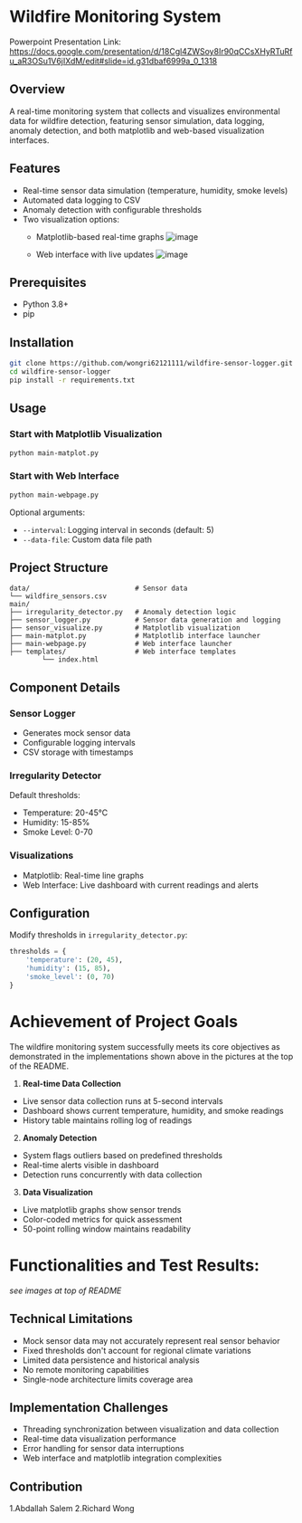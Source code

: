 # Wildfire Monitoring System
Powerpoint Presentation Link: https://docs.google.com/presentation/d/18Cgl4ZWSoy8Ir90qCCsXHyRTuRfu_aR3OSu1V6jIXdM/edit#slide=id.g31dbaf6999a_0_1318

## Overview

A real-time monitoring system that collects and visualizes environmental data for wildfire detection, featuring sensor simulation, data logging, anomaly detection, and both matplotlib and web-based visualization interfaces.

## Features

- Real-time sensor data simulation (temperature, humidity, smoke levels)
- Automated data logging to CSV
- Anomaly detection with configurable thresholds
- Two visualization options:
  - Matplotlib-based real-time graphs
    ![image](https://github.com/user-attachments/assets/d2484465-de67-4dd8-8fda-c1205b1e7d56)

  - Web interface with live updates
    ![image](https://github.com/user-attachments/assets/bb43ed08-741a-4d9f-8dc9-8d9eb3d6471d)


## Prerequisites

- Python 3.8+
- pip

## Installation

```bash
git clone https://github.com/wongri62121111/wildfire-sensor-logger.git
cd wildfire-sensor-logger
pip install -r requirements.txt
```

## Usage

### Start with Matplotlib Visualization
```bash
python main-matplot.py
```

### Start with Web Interface
```bash
python main-webpage.py
```

Optional arguments:
- `--interval`: Logging interval in seconds (default: 5)
- `--data-file`: Custom data file path

## Project Structure

```
data/                          # Sensor data 
└── wildfire_sensors.csv
main/
├── irregularity_detector.py   # Anomaly detection logic
├── sensor_logger.py           # Sensor data generation and logging
├── sensor_visualize.py        # Matplotlib visualization
├── main-matplot.py            # Matplotlib interface launcher
├── main-webpage.py            # Web interface launcher
├── templates/                 # Web interface templates
        └── index.html
```

## Component Details

### Sensor Logger
- Generates mock sensor data
- Configurable logging intervals
- CSV storage with timestamps

### Irregularity Detector
Default thresholds:
- Temperature: 20-45°C
- Humidity: 15-85%
- Smoke Level: 0-70

### Visualizations
- Matplotlib: Real-time line graphs
- Web Interface: Live dashboard with current readings and alerts

## Configuration

Modify thresholds in `irregularity_detector.py`:
```python
thresholds = {
    'temperature': (20, 45),
    'humidity': (15, 85),
    'smoke_level': (0, 70)
}
```
# Achievement of Project Goals

The wildfire monitoring system successfully meets its core objectives as demonstrated in the implementations shown above in the pictures at the top of the README.

1. **Real-time Data Collection**
- Live sensor data collection runs at 5-second intervals
- Dashboard shows current temperature, humidity, and smoke readings 
- History table maintains rolling log of readings 

2. **Anomaly Detection**
- System flags outliers based on predefined thresholds
- Real-time alerts visible in dashboard 
- Detection runs concurrently with data collection

3. **Data Visualization**
- Live matplotlib graphs show sensor trends 
- Color-coded metrics for quick assessment
- 50-point rolling window maintains readability

# Functionalities and Test Results:
*see images at top of README*

## Technical Limitations
- Mock sensor data may not accurately represent real sensor behavior
- Fixed thresholds don't account for regional climate variations
- Limited data persistence and historical analysis
- No remote monitoring capabilities
- Single-node architecture limits coverage area

## Implementation Challenges
- Threading synchronization between visualization and data collection
- Real-time data visualization performance
- Error handling for sensor data interruptions
- Web interface and matplotlib integration complexities



## Contribution
1.Abdallah Salem
2.Richard Wong

